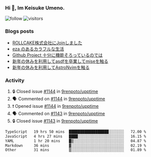 ### Hi 👋, Im Keisuke Umeno.

<!--
**9renpoto/9renpoto** is a ✨ _special_ ✨ repository because its `README.md` (this file) appears on your GitHub profile.

Here are some ideas to get you started:

- 🔭 I’m currently working on ...
- 🌱 I’m currently learning ...
- 👯 I’m looking to collaborate on ...
- 🤔 I’m looking for help with ...
- 💬 Ask me about ...
- 📫 How to reach me: ...
- 😄 Pronouns: ...
- ⚡ Fun fact: ...
-->

![follow](https://img.shields.io/github/followers/9renpoto?label=Follow&style=social)
![visitors](https://komarev.com/ghpvc/?username=9renpoto&label=Profile%20views&color=0e75b6&style=flat)

### Blogs posts

<!-- BLOG-POST-LIST:START -->
- [ROLLCAKE株式会社にJoinしました](https://9renpoto.win/entry/2024/02/11/join)
- [eza のあるカラフルな生活](https://9renpoto.win/entry/2024/02/01/eza)
- [Github Project 十分に機能そろっているのでは](https://9renpoto.win/entry/2024/01/14/gh-projects)
- [新年の休みを利用してasdfを卒業してmiseを触る](https://9renpoto.win/entry/2024/01/07/mise)
- [新年の休みを利用してAstroNvimを触る](https://9renpoto.win/entry/2024/01/03/new-year-holidays)
<!-- BLOG-POST-LIST:END -->

### Activity

<!--START_SECTION:activity-->
1. 🔒 Closed issue [#1144](https://github.com/9renpoto/upptime/issues/1144) in [9renpoto/upptime](https://github.com/9renpoto/upptime)
2. 🗣 Commented on [#1144](https://github.com/9renpoto/upptime/issues/1144#issuecomment-1951452639) in [9renpoto/upptime](https://github.com/9renpoto/upptime)
3. ❗ Opened issue [#1144](https://github.com/9renpoto/upptime/issues/1144) in [9renpoto/upptime](https://github.com/9renpoto/upptime)
4. 🗣 Commented on [#1143](https://github.com/9renpoto/upptime/issues/1143#issuecomment-1951361963) in [9renpoto/upptime](https://github.com/9renpoto/upptime)
5. 🔒 Closed issue [#1143](https://github.com/9renpoto/upptime/issues/1143) in [9renpoto/upptime](https://github.com/9renpoto/upptime)
<!--END_SECTION:activity-->

<!--START_SECTION:waka-->

```txt
TypeScript   19 hrs 50 mins  ██████████████████░░░░░░░   72.00 %
JavaScript   4 hrs 27 mins   ████░░░░░░░░░░░░░░░░░░░░░   16.15 %
YAML         1 hr 20 mins    █▒░░░░░░░░░░░░░░░░░░░░░░░   04.87 %
Markdown     36 mins         ▓░░░░░░░░░░░░░░░░░░░░░░░░   02.19 %
Other        31 mins         ▒░░░░░░░░░░░░░░░░░░░░░░░░   01.89 %
```

<!--END_SECTION:waka-->
